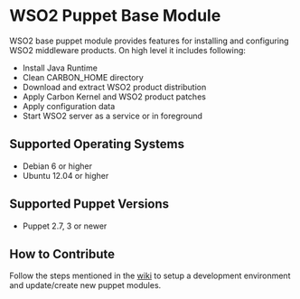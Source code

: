 # WSO2 Puppet Base Module

WSO2 base puppet module provides features for installing and configuring WSO2 middleware products.
On high level it includes following:

- Install Java Runtime
- Clean CARBON_HOME directory
- Download and extract WSO2 product distribution
- Apply Carbon Kernel and WSO2 product patches
- Apply configuration data
- Start WSO2 server as a service or in foreground

## Supported Operating Systems

- Debian 6 or higher
- Ubuntu 12.04 or higher

## Supported Puppet Versions

- Puppet 2.7, 3 or newer

## How to Contribute
Follow the steps mentioned in the [wiki](https://github.com/wso2/puppet-modules/wiki) to setup a development environment and update/create new puppet modules.

